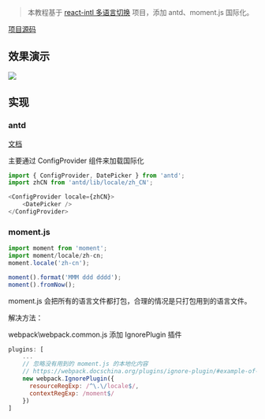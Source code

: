 > 本教程基于 [react-intl 多语言切换](https://github.com/zhuanglong/react-i18n-demo/tree/react-intl-demo) 项目，添加 antd、moment.js 国际化。

[项目源码](https://github.com/zhuanglong/react-i18n-demo/tree/react-intl-antd-demo)

## 效果演示

![](https://gitee.com/zloooong/image_store/raw/master/img/20210520001216.gif)

## 实现

### antd

[文档](https://ant.design/components/config-provider-cn/)

主要通过 ConfigProvider 组件来加载国际化

```js
import { ConfigProvider, DatePicker } from 'antd';
import zhCN from 'antd/lib/locale/zh_CN';

<ConfigProvider locale={zhCN}>
    <DatePicker />
</ConfigProvider>
```

### moment.js

```js
import moment from 'moment';
import moment/locale/zh-cn;
moment.locale('zh-cn');

moment().format('MMM ddd dddd');
moment().fromNow();
```

moment.js 会把所有的语言文件都打包，合理的情况是只打包用到的语言文件。

解决方法：

webpack\webpack.common.js 添加 IgnorePlugin 插件

```js
plugins: [
    ...
    // 忽略没有用到的 moment.js 的本地化内容
    // https://webpack.docschina.org/plugins/ignore-plugin/#example-of-ignoring-moment-locales
    new webpack.IgnorePlugin({
      resourceRegExp: /^\.\/locale$/,
      contextRegExp: /moment$/
    })
]
```
